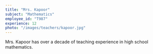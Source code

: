 ```yaml
---
title: "Mrs. Kapoor"
subject: "Mathematics"
employee_id: "T987"
experience: 12
photo: "/images/teachers/kapoor.jpg"
---
```


Mrs. Kapoor has over a decade of teaching experience in high school mathematics.